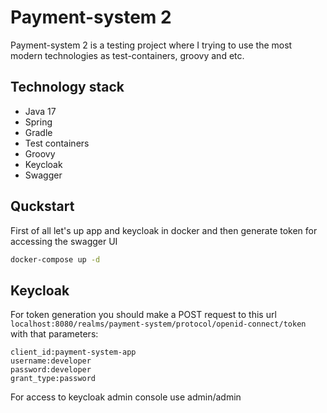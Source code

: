 # Payment-system 2

Payment-system 2 is a testing project where I trying to use the most modern technologies as test-containers, groovy and etc.

## Technology stack

<ul>
  <li>Java 17</li>
  <li>Spring</li>
  <li>Gradle</li>
  <li>Test containers</li>
  <li>Groovy</li>
  <li>Keycloak</li>
  <li>Swagger</li>
</ul>

## Quckstart

First of all let's up app and keycloak in docker and then generate token for accessing the swagger UI

```bash
docker-compose up -d
```

## Keycloak

For token generation you should make a POST request to this url 
```localhost:8080/realms/payment-system/protocol/openid-connect/token``` with that parameters:

```
client_id:payment-system-app
username:developer
password:developer
grant_type:password
```

For access to keycloak admin console use admin/admin
